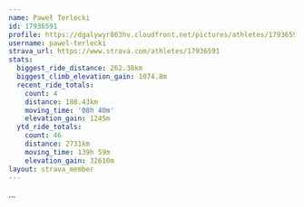 ```yaml
---
name: Paweł Terlecki
id: 17936591
profile: https://dgalywyr863hv.cloudfront.net/pictures/athletes/17936591/5577025/4/large.jpg
username: pawel-terlecki
strava_url: https://www.strava.com/athletes/17936591
stats:
  biggest_ride_distance: 262.38km
  biggest_climb_elevation_gain: 1074.8m
  recent_ride_totals:
    count: 4
    distance: 188.43km
    moving_time: '08h 40m'
    elevation_gain: 1245m
  ytd_ride_totals:
    count: 46
    distance: 2731km
    moving_time: 139h 59m
    elevation_gain: 32610m
layout: strava_member
--- 
```

...
